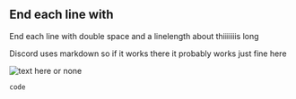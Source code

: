 ## End each line with
End each line with double space and a linelength about thiiiiiiis long  

Discord uses markdown so if it works there it probably works just fine here

![text here or none](http://www.rw-designer.com/icon-image/967-256x256x8.png)

```python
code
```
